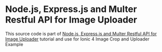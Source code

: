 # Node.js, Express.js and Multer Restful API for Image Uploader

This source code is part of [Node.js, Express.js and Multer Restful API for Image Uploader](https://www.djamware.com/post/5c98220080aca754f7a9d1f0/nodejs-expressjs-and-multer-restful-api-for-image-uploader) tutorial and use for Ionic 4 Image Crop and Uploader Example
